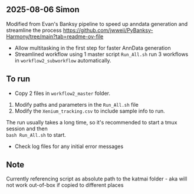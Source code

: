 ## 2025-08-06 Simon
Modified from Evan's Banksy pipeline to speed up anndata generation and streamline the process
https://github.com/jwweii/PyBanksy-Harmony/tree/main?tab=readme-ov-file
- Allow multitasking in the first step for faster AnnData generation
- Streamlined workflow using 1 master script ``Run_All.sh`` run 3 workflows in ``workflow2_subworkflow`` automatically. 

## To run
- Copy 2 files in ``workflow2_master`` folder. 
1. Modify paths and parameters in the ``Run_All.sh`` file
2. Modify the ``Xenium_tracking.csv`` to include sample info to run.

The run usually takes a long time, so it's recommended to start a tmux session and then  
 ``bash Run_All.sh`` to start. 
- Check log files for any initial error messages

## Note 
Currently referencing script as absolute path to the katmai folder - aka will not work out-of-box if copied to different places
